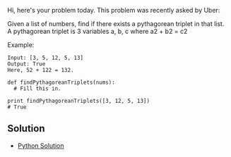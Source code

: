 Hi, here's your problem today. This problem was recently asked by Uber:

Given a list of numbers, find if there exists a pythagorean triplet in that list. A pythagorean triplet is 3 
variables a, b, c where a2 + b2 = c2

Example:
```
Input: [3, 5, 12, 5, 13]
Output: True
Here, 52 + 122 = 132.

def findPythagoreanTriplets(nums):
  # Fill this in.

print findPythagoreanTriplets([3, 12, 5, 13])
# True
```


## Solution

- [Python Solution](./Solution.py)